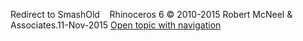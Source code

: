 ---
---

Redirect to SmashOld&#160;
&#160;
Rhinoceros 6 © 2010-2015 Robert McNeel &amp; Associates.11-Nov-2015
 [Open topic with navigation](smashold.html) 

